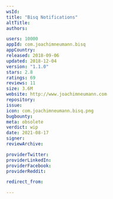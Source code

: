 ```yaml
---
wsId: 
title: "Bisq Notifications"
altTitle: 
authors:

users: 10000
appId: com.joachimneumann.bisq
appCountry: 
released: 2018-09-06
updated: 2018-12-04
version: "1.1.0"
stars: 2.8
ratings: 69
reviews: 11
size: 3.6M
website: http://www.joachimneumann.com
repository: 
issue: 
icon: com.joachimneumann.bisq.png
bugbounty: 
meta: obsolete
verdict: wip
date: 2021-08-17
signer: 
reviewArchive:

providerTwitter: 
providerLinkedIn: 
providerFacebook: 
providerReddit: 

redirect_from:

---
```


